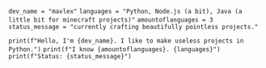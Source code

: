 ````dev_name = "mavlex"````
````languages = "Python, Node.js (a bit), Java (a little bit for minecraft projects)"````
````amountoflanguages = 3````
````status_message = "currently crafting beautifully pointless projects."````

````print(f"Hello, I'm {dev_name}. I like to make useless projects in Python.")````
````print(f"I know {amountoflanguages}. {languages}")````
````print(f"Status: {status_message}")````
